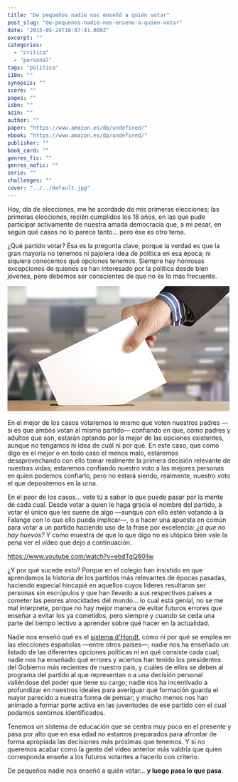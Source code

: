 ```yaml
---
title: "De pequeños nadie nos enseñó a quién votar"
post_slug: "de-pequenos-nadie-nos-enseno-a-quien-votar"
date: "2015-05-24T10:07:41.000Z"
excerpt: ""
categories: 
  - "critica"
  - "personal"
tags: "politica"
i18n: ""
synopsis: ""
score: ""
pages: ""
isbn: ""
asin: ""
author: ""
paper: "https://www.amazon.es/dp/undefined/"
ebook: "https://www.amazon.es/dp/undefined/"
publisher: ""
book_card: ""
genres_fic: ""
genres_nofic: ""
serie: ""
challenges: ""
cover: "../../default.jpg"
---
```


Hoy, día de elecciones, me he acordado de mis primeras elecciones; las primeras elecciones, recién cumplidos los 18 años, en las que pude participar activamente de nuestra amada democracia que, a mi pesar, en según qué casos no lo parece tanto… pero ése es otro tema.

¿Qué partido votar? Ésa es la pregunta clave, porque la verdad es que la gran mayoría no tenemos ni pajolera idea de política en esa época; ni siquiera conocemos qué opciones tenemos. Siempre hay honrosas excepciones de quienes se han interesado por la política desde bien jóvenes, pero debemos ser conscientes de que no es lo más frecuente.

![Elecciones](images/elecciones.jpg)

En el mejor de los casos votaremos lo mismo que voten nuestros padres —si es que ambos votan al mismo partido— confiando en que, como padres y adultos que son, estarán optando por la mejor de las opciones existentes, aunque no tengamos ni idea de cuál ni por qué. En este caso, que como digo es el mejor o en todo caso el menos malo, estaremos desaprovechando con ello tomar realmente la primera decisión relevante de nuestras vidas; estaremos confiando nuestro voto a las mejores personas en quien podemos confiarlo, pero no estará siendo, realmente, nuestro voto el que depositemos en la urna.

En el peor de los casos… vete tú a saber lo que puede pasar por la mente de cada cual. Desde votar a quien le haga gracia el nombre del partido, a votar el único que les suene de algo —aunque con ello estén votando a la Falange con lo que ello pueda implicar—, o a hacer una apuesta en común para votar a un partido haciendo uso de la frase por excelencia: _¿a que no hay huevos?_ Y como muestra de que lo que digo no es utópico bien vale la pena ver el vídeo que dejo a continuación.

https://www.youtube.com/watch?v=ebdTgQ60Ilw

¿Y por qué sucede esto? Porque en el colegio han insistido en que aprendamos la historia de los partidos más relevantes de épocas pasadas, haciendo especial hincapié en aquellos cuyos líderes resultaron ser personas sin escrúpulos y que han llevado a sus respectivos países a cometer las peores atrocidades del mundo… lo cual está genial, no se me mal interprete, porque no hay mejor manera de evitar futuros errores que enseñar a evitar los ya cometidos, pero siempre y cuando se ceda una parte del tiempo lectivo a aprender sobre qué hacer en la actualidad.

Nadie nos enseñó qué es el [sistema d'Hondt](http://es.wikipedia.org/wiki/Sistema_D%27Hondt), cómo ni por qué se emplea en las elecciones españolas —entre otros países—; nadie nos ha enseñado un listado de las diferentes opciones políticas ni en qué consiste cada cual; nadie nos ha enseñado qué errores y aciertos han tenido los presidentes del Gobierno más recientes de nuestro país, y cuáles de ellos se deben al programa del partido al que representan o a una decisión personal valiéndose del poder que tiene su cargo; nadie nos ha incentivado a profundizar en nuestros ideales para averiguar qué formación guarda el mayor parecido a nuestra forma de pensar; y mucho menos nos han animado a formar parte activa en las juventudes de ese partido con el cual podamos sentirnos identificados.

Tenemos un sistema de educación que se centra muy poco en el presente y pasa por alto que en esa edad no estamos preparados para afrontar de forma apropiada las decisiones más próximas que tenemos. Y si no queremos acabar como la gente del vídeo anterior más valdría que quien corresponda enseñe a los futuros votantes a hacerlo con criterio.

De pequeños nadie nos enseñó a quién votar… **y luego pasa lo que pasa**.
